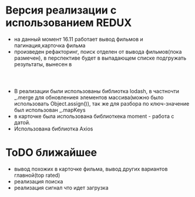 # Версия реализации с использованием REDUX
<ul>
<li>на данный момент 16.11 работает вывод фильмов и пагинация,карточка фильма</li>
<li>произведен рефакторинг, поиск отделен от вывода фильмов(пока размечен), в перспективе будет в выпадающем списке подгружать результаты, вынесен в <header> </li>
<li>В реализации были использованы библиотка lodash, в частночти _.merge для обновлениея элементов массива(можно было использовать Object.assign()), так же для разбора по ключ-значение был использован _.mapKeys</li>
<li>в карточке была использована библиоткека moment - работа с датой. </li>
<li>Использована библиотка Axios</li>
</ul>


# ToDO ближайшее
<ul>
<li>вывод похожих в карточке фильма, вывод других вариантов главной(top rated)</li>
<li>реализация поиска</li>
<li>реализация сигнал что идет загрузка</li>
</ul>



 
